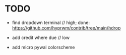 # TODO

- find dropdown terminal // high; done: https://github.com/hyprwm/contrib/tree/main/hdrop
- add credit where due // low

- add micro pywal colorscheme
